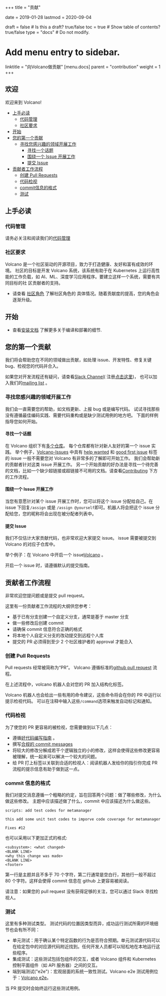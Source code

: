 +++
title = "贡献"


date = 2019-01-28
lastmod = 2020-09-04

draft = false  # Is this a draft? true/false
toc = true  # Show table of contents? true/false
type = "docs"  # Do not modify.

# Add menu entry to sidebar.
linktitle = "向Volcano做贡献"
[menu.docs]
  parent = "contribution"
  weight = 1
+++

## 欢迎

欢迎来到 Volcano!

- [上手必读](#上手必读)
  - [代码管理](#代码管理)
  - [社区要求](#社区要求)
- [开始](#开始)
- [您的第一个贡献](#您的第一个贡献)
  - [寻找您感兴趣的领域开展工作](#寻找您感兴趣的领域开展工作)
    - [寻找一个话题](#寻找一个话题)
    - [围绕一个 Issue 开展工作](#围绕一个-issue-开展工作)
    - [提交 Issue](#提交-issue)
- [贡献者工作流程](#贡献者工作流程)
  - [创建 Pull Requests](#创建-pull-requests)
  - [代码检视](#代码检视)
  - [commit信息的格式](#commit-信息的格式)
  - [测试](#测试)

## 上手必读

### 代码管理

请务必关注和阅读我们的[代码管理](https://github.com/volcano-sh/website/blob/master/CODE_OF_CONDUCT.md)

### 社区要求

Volcano 是一个社区驱动的开源项目，致力于打造健康、友好和富有成效的环境。
社区的目标是开发 Volcano 系统，该系统有助于在 Kubernetes 上运行高性能的工作负载，如 AI、ML、深度学习应用程序。要建立这样一个系统，需要有共同目标的社
区贡献者的支持。

- 请查看 [社区角色](https://github.com/volcano-sh/website/blob/master/content/en/docs/community-membership.md) 了解社区角色的
  具体情况。随着贡献度的提高，您的角色会逐渐升级。

## 开始

- 查看[安装文档](https://github.com/volcano-sh/website/blob/master/content/en/docs/deployment.md) 了解更多关于编译和部署的细节.

## 您的第一个贡献

我们将会帮助您在不同的领域做出贡献，如处理 issue、开发特性、修复关键 bug、检视您的代码并合入。

如果您对开发流程还有疑问，请查看[Slack Channel](https://volcano-sh.slack.com)( 注册[点击这里](https://join.slack.com/t/volcano-sh/shared_invite/enQtNTU5NTU3NDU0MTc4LTgzZTQ2MzViNTFmNDg1ZGUyMzcwNjgxZGQ1ZDdhOGE3Mzg1Y2NkZjk1MDJlZTZhZWU5MDg2MWJhMzI3Mjg3ZTk))，
也可以加入我们的[mailing list](https://groups.google.com/forum/#!forum/volcano-sh) 。

### 寻找您感兴趣的领域开展工作

我们会一直需要您的帮助，如文档更新、上报 bug 或是编写代码。
试试寻找那些没有遵循最佳编码实践、需要代码重构或是缺少测试用例的地方吧。
下面的样例指导您如何开始。

#### 寻找一个话题

在 Volcano 组织下有[多个仓库](https://github.com/volcano-sh/)。
每个仓库都有针对新人友好的第一个 issue 实践。
举个例子，[Volcano-Issues](https://github.com/volcano-sh/volcano) 中具有 [help wanted](https://github.com/volcano-sh/volcano/issues?q=is%3Aopen+is%3Aissue+label%3A%22help+wanted%22)
和 [good first issue](https://github.com/volcano-sh/volcano/issues?q=is%3Aopen+is%3Aissue+label%3A%22good+first+issue%22)
标签的 issue 一般不需要您对 Volcano 有非常多的了解即可开始工作。
我们会帮助新的贡献者针对这类 issue 开展工作。
另一个开始贡献的好办法是寻找一个待完善的文档，比如一个缺少超链接或超链接不可用的文档。请查看[Contributing](#contributing) 下方的工作流程。

#### 围绕一个 Issue 开展工作

当您有意愿针对某个 issue 开展工作时，您可以将这个 issue 分配给自己。在 issue 下回复`/assign` 或是 `/assign @yourself`即可。机器人将会把这个 issue
分配给您，您的昵称将会出现在被分配者列表中。

#### 提交 Issue

我们不仅估计大家贡献代码，也非常欢迎大家提交 issue。
issue 需要被提交到 Volcano 的对应子仓库中。

举个例子：在 Volcano 中开启一个 issue[Volcano](https://github.com/volcano-sh/volcano/issues) 。

开启一个 issue 时，请遵循默认的提交指南。

## 贡献者工作流程

非常欢迎您提问题或是提交 pull request。

这里有一份贡献者工作流程的大纲供您参考：

- 基于已有分支创建一个自定义分支，通常是基于 master 分支
- 做一些修改后创建 commit
- 请确保 commit 信息符合正确的格式
- 将本地个人自定义分支的改动提交到远程个人库
- 提交的 PR 必须得到至少 2 个社区维护者的 approval 才能合入

### 创建 Pull Requests

Pull requests 经常被简称为“PR”。
Volcano 遵循标准的[github pull request](https://help.github.com/articles/about-pull-requests/) 流程。

在上述流程中，volcano 机器人会对您的 PR 加入结构化标签。

Volcano 机器人也会给出一些有用的命令建议，这些命令将会在你的 PR 中运行以提示检视代码。
可以在注释中输入这些`/command`选项来触发自动标记和通知。

### 代码检视

为了使您的 PR 更容易的被检视，您需要做到以下几点：

- 遵循[好代码编写指南](https://github.com/golang/go/wiki/CodeReviewComments) 。
- 撰写[合规的 commit messages](https://chris.beams.io/posts/git-commit/)
- 将较大的修改分解成若干个逻辑独立的小的修改，这样会使得这些修改更容易被理解，统一起来可以解决一个较大的问题。
- 给 PR 打上标签以关联到合适的检视人：阅读机器人发给你的指引你完成 PR 流程的提示信息有助于做到这一点。

### commit 信息的格式

我们对提交消息遵循一个粗略的约定，旨在回答两个问题：做了哪些修改，为什么做这些修改。
主题中应该描述做了什么，commit 中应该描述为什么做这些。

```shell
scripts: add test codes for metamanager

this add some unit test codes to imporve code coverage for metamanager

Fixes #12
```

也可以采用以下更加正式的格式:

```shell
<subsystem>: <what changed>
<BLANK LINE>
<why this change was made>
<BLANK LINE>
<footer>
```

第一行是主题并且不多于 70 个字符，第二行通常是空白行，其他行一般不超过 80 个字符。这样会使得 commit 信息在 github 上更容易被阅读。

请注意：如果您的 pull request 没有获得足够的关注，您可以通过 Slack 寻找检视人。

### 测试

这里有多种测试类型。
测试代码的位置因类型而异，成功运行测试所需的环境细节也会有所不同：

- 单元测试：用于确认某个特定函数的行为是否符合预期。单元测试源代码可以在给定包中的对应源代码附近找到。任何开发人员都可以轻松地在本地运行这些程序。
- 集成测试：这些测试包括包组件的交互，或者 Volcano 组件和 Kubernetes 控制平面组件（如 API 服务器）之间的交互。
- 端到端测试("e2e")：宏观层面的系统一致性测试。Volcano e2e 测试用例位于：[Volcano e2e](https://github.com/volcano-sh/volcano/tree/master/test/e2e)。

当 PR 提交时会始终运行这些测试用例。
